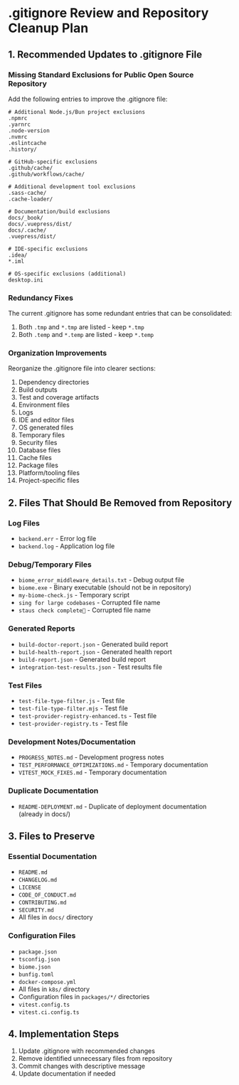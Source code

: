 # .gitignore Review and Repository Cleanup Plan

## 1. Recommended Updates to .gitignore File

### Missing Standard Exclusions for Public Open Source Repository

Add the following entries to improve the .gitignore file:

```gitignore
# Additional Node.js/Bun project exclusions
.npmrc
.yarnrc
.node-version
.nvmrc
.eslintcache
.history/

# GitHub-specific exclusions
.github/cache/
.github/workflows/cache/

# Additional development tool exclusions
.sass-cache/
.cache-loader/

# Documentation/build exclusions
docs/_book/
docs/.vuepress/dist/
docs/.cache/
.vuepress/dist/

# IDE-specific exclusions
.idea/
*.iml

# OS-specific exclusions (additional)
desktop.ini
```

### Redundancy Fixes

The current .gitignore has some redundant entries that can be consolidated:

1. Both `.tmp` and `*.tmp` are listed - keep `*.tmp`
2. Both `.temp` and `*.temp` are listed - keep `*.temp`

### Organization Improvements

Reorganize the .gitignore file into clearer sections:

1. Dependency directories
2. Build outputs
3. Test and coverage artifacts
4. Environment files
5. Logs
6. IDE and editor files
7. OS generated files
8. Temporary files
9. Security files
10. Database files
11. Cache files
12. Package files
13. Platform/tooling files
14. Project-specific files

## 2. Files That Should Be Removed from Repository

### Log Files

- `backend.err` - Error log file
- `backend.log` - Application log file

### Debug/Temporary Files

- `biome_error_middleware_details.txt` - Debug output file
- `biome.exe` - Binary executable (should not be in repository)
- `my-biome-check.js` - Temporary script
- `sing for large codebases` - Corrupted file name
- `staus check complete` - Corrupted file name

### Generated Reports

- `build-doctor-report.json` - Generated build report
- `build-health-report.json` - Generated health report
- `build-report.json` - Generated build report
- `integration-test-results.json` - Test results file

### Test Files

- `test-file-type-filter.js` - Test file
- `test-file-type-filter.mjs` - Test file
- `test-provider-registry-enhanced.ts` - Test file
- `test-provider-registry.ts` - Test file

### Development Notes/Documentation

- `PROGRESS_NOTES.md` - Development progress notes
- `TEST_PERFORMANCE_OPTIMIZATIONS.md` - Temporary documentation
- `VITEST_MOCK_FIXES.md` - Temporary documentation

### Duplicate Documentation

- `README-DEPLOYMENT.md` - Duplicate of deployment documentation (already in docs/)

## 3. Files to Preserve

### Essential Documentation

- `README.md`
- `CHANGELOG.md`
- `LICENSE`
- `CODE_OF_CONDUCT.md`
- `CONTRIBUTING.md`
- `SECURITY.md`
- All files in `docs/` directory

### Configuration Files

- `package.json`
- `tsconfig.json`
- `biome.json`
- `bunfig.toml`
- `docker-compose.yml`
- All files in `k8s/` directory
- Configuration files in `packages/*/` directories
- `vitest.config.ts`
- `vitest.ci.config.ts`

## 4. Implementation Steps

1. Update .gitignore with recommended changes
2. Remove identified unnecessary files from repository
3. Commit changes with descriptive message
4. Update documentation if needed
